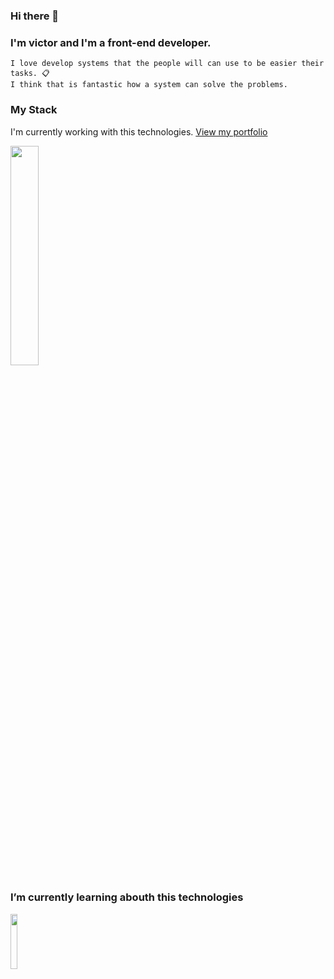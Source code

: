 ### Hi there 👋
### I'm victor and I'm a front-end developer. 

```
I love develop systems that the people will can use to be easier their tasks. 📋
I think that is fantastic how a system can solve the problems.
```
### My Stack 
I'm currently working with this technologies. [View my portfolio](https://victor-tamayo.vercel.app/)
<p align="left">
  <img src="https://skillicons.dev/icons?i=js,ts,react,angular,firebase,mongo,postgres" width="30%" />
</p>

### I’m currently learning abouth this technologies

<p align="left">
  <img src="https://skillicons.dev/icons?i=go,vue," width="15%" />
</p>

<!--
**VictorTamayoBriones/VictorTamayoBriones** is a ✨ _special_ ✨ repository because its `README.md` (this file) appears on your GitHub profile.

Here are some ideas to get you started:

- 🔭 I’m currently working on ...
- 🌱 I’m currently learning ...
- 👯 I’m looking to collaborate on ...
- 🤔 I’m looking for help with ...
- 💬 Ask me about ...
- 📫 How to reach me: ...
- 😄 Pronouns: ...
- ⚡ Fun fact: ...
-->
